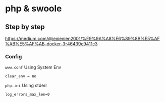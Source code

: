 # php & swoole 

## Step by step

https://medium.com/@ienienien2001/%E9%9A%A8%E6%89%8B%E5%AF%AB%E5%AF%AB-docker-3-46439e9411c3

### Config

`www.conf`
Using System Env
```
clear_env = no
```

`php.ini`
Using stderr
```
log_errors_max_len=0
```